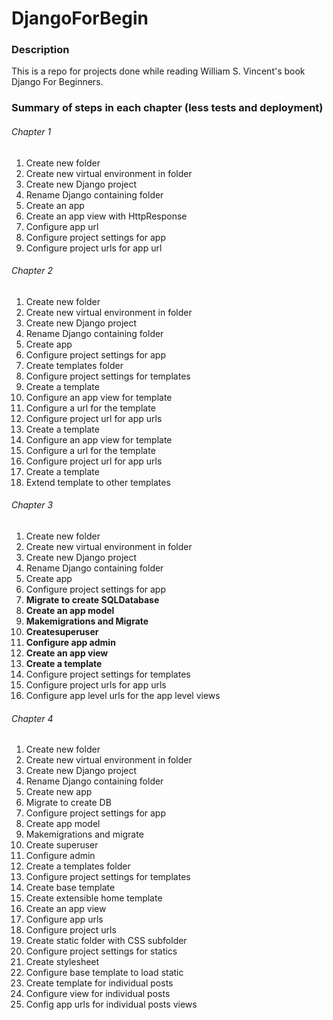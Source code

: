 # DjangoForBegin

### Description

This is a repo for projects done while reading William S. Vincent's book Django For Beginners.

### Summary of steps in each chapter (less tests and deployment)

###### Chapter 1

1.	Create new folder
2.	Create new virtual environment in folder
3.	Create new Django project
4.	Rename Django containing folder
5.	Create an app
6.	Create an app view with HttpResponse
7.	Configure app url
8.	Configure project settings for app
9.	Configure project urls for app url

###### Chapter 2

1.	Create new folder
2.	Create new virtual environment in folder
3.	Create new Django project
4.	Rename Django containing folder
5.	Create app
6.	Configure project settings for app
7.	Create templates folder
8.	Configure project settings for templates
9.	Create a template
10.	Configure an app view for template
11.	Configure a url for the template
12.	Configure project url for app urls
13.	Create a template
14.	Configure an app view for template
15.	Configure a url for the template
16.	Configure project url for app urls
17.	Create a template
18.	Extend template to other templates

###### Chapter 3

1.	Create new folder
2.	Create new virtual environment in folder
3.	Create new Django project
4.	Rename Django containing folder
5.	Create app
6.	Configure project settings for app
7.	**Migrate to create SQLDatabase**
8.	**Create an app model**
9.	**Makemigrations and Migrate**
10.	**Createsuperuser**
11.	**Configure app admin**
12.	**Create an app view**
13.	**Create a template**
14.	Configure project settings for templates
15.	Configure project urls for app urls
16.	Configure app level urls for the app level views

###### Chapter 4
1.	Create new folder
2.	Create new virtual environment in folder
3.	Create new Django project
4.	Rename Django containing folder
5.	Create new app
6.	Migrate to create DB
7.	Configure project settings for app
8.	Create app model
9.	Makemigrations and migrate
10.	Create superuser
11.	Configure admin
12.	Create a templates folder
13.	Configure project settings for templates
14.	Create base template
15.	Create extensible home template
16.	Create an app view
17.	Configure app urls
18.	Configure project urls
19.	Create static folder with CSS subfolder
20.	Configure project settings for statics
21.	Create stylesheet
22.	Configure base template to load static
23.	Create template for individual posts
24.	Configure view for individual posts
25.	Config app urls for individual posts views


